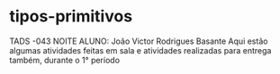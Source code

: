 # tipos-primitivos


TADS -043 NOITE
ALUNO: João Victor Rodrigues Basante
Aqui estão algumas atividades feitas em sala e atividades realizadas para entrega também, durante o 1° período
